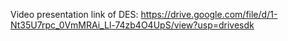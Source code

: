 Video presentation link of DES: https://drive.google.com/file/d/1-Nt35U7rpc_0VmMRAi_Ll-74zb4O4UpS/view?usp=drivesdk
